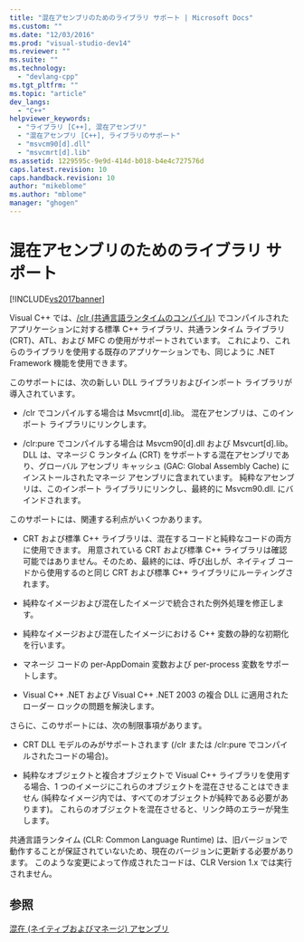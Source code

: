 ```yaml
---
title: "混在アセンブリのためのライブラリ サポート | Microsoft Docs"
ms.custom: ""
ms.date: "12/03/2016"
ms.prod: "visual-studio-dev14"
ms.reviewer: ""
ms.suite: ""
ms.technology: 
  - "devlang-cpp"
ms.tgt_pltfrm: ""
ms.topic: "article"
dev_langs: 
  - "C++"
helpviewer_keywords: 
  - "ライブラリ [C++], 混在アセンブリ"
  - "混在アセンブリ [C++], ライブラリのサポート"
  - "msvcm90[d].dll"
  - "msvcmrt[d].lib"
ms.assetid: 1229595c-9e9d-414d-b018-b4e4c727576d
caps.latest.revision: 10
caps.handback.revision: 10
author: "mikeblome"
ms.author: "mblome"
manager: "ghogen"
---
```

# 混在アセンブリのためのライブラリ サポート
[!INCLUDE[vs2017banner](../assembler/inline/includes/vs2017banner.md)]

Visual C\+\+ では、[\/clr \(共通言語ランタイムのコンパイル\)](../build/reference/clr-common-language-runtime-compilation.md) でコンパイルされたアプリケーションに対する標準 C\+\+ ライブラリ、共通ランタイム ライブラリ \(CRT\)、ATL、および MFC の使用がサポートされています。  これにより、これらのライブラリを使用する既存のアプリケーションでも、同じように .NET Framework 機能を使用できます。  
  
 このサポートには、次の新しい DLL ライブラリおよびインポート ライブラリが導入されています。  
  
-   \/clr でコンパイルする場合は Msvcmrt\[d\].lib。  混在アセンブリは、このインポート ライブラリにリンクします。  
  
-   \/clr:pure でコンパイルする場合は Msvcm90\[d\].dll および Msvcurt\[d\].lib。  DLL は、マネージ C ランタイム \(CRT\) をサポートする混在アセンブリであり、グローバル アセンブリ キャッシュ \(GAC: Global Assembly Cache\) にインストールされたマネージ アセンブリに含まれています。  純粋なアセンブリは、このインポート ライブラリにリンクし、最終的に Msvcm90.dll. にバインドされます。  
  
 このサポートには、関連する利点がいくつかあります。  
  
-   CRT および標準 C\+\+ ライブラリは、混在するコードと純粋なコードの両方に使用できます。  用意されている CRT および標準 C\+\+ ライブラリは確認可能ではありません。そのため、最終的には、呼び出しが、ネイティブ コードから使用するのと同じ CRT および標準 C\+\+ ライブラリにルーティングされます。  
  
-   純粋なイメージおよび混在したイメージで統合された例外処理を修正します。  
  
-   純粋なイメージおよび混在したイメージにおける C\+\+ 変数の静的な初期化を行います。  
  
-   マネージ コードの per\-AppDomain 変数および per\-process 変数をサポートします。  
  
-   Visual C\+\+ .NET および Visual C\+\+ .NET 2003 の複合 DLL に適用されたローダー ロックの問題を解決します。  
  
 さらに、このサポートには、次の制限事項があります。  
  
-   CRT DLL モデルのみがサポートされます \(\/clr または \/clr:pure でコンパイルされたコードの場合\)。  
  
-   純粋なオブジェクトと複合オブジェクトで Visual C\+\+ ライブラリを使用する場合、1 つのイメージにこれらのオブジェクトを混在させることはできません \(純粋なイメージ内では、すべてのオブジェクトが純粋である必要があります\)。  これらのオブジェクトを混在させると、リンク時のエラーが発生します。  
  
 共通言語ランタイム \(CLR: Common Language Runtime\) は、旧バージョンで動作することが保証されていないため、現在のバージョンに更新する必要があります。  このような変更によって作成されたコードは、CLR Version 1.x では実行されません。  
  
## 参照  
 [混在 \(ネイティブおよびマネージ\) アセンブリ](../Topic/Mixed%20\(Native%20and%20Managed\)%20Assemblies.md)